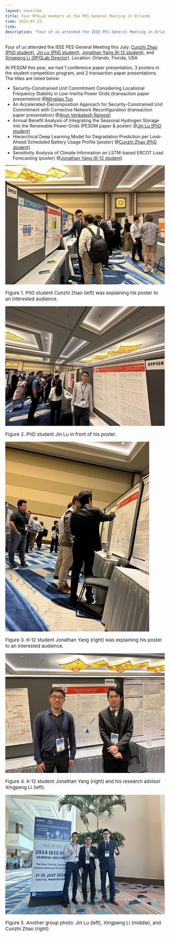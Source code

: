```yaml
---
layout: newsitem
title: Four RPGLab members at the PES General Meeting in Orlando
time: 2023-07-23
link: 
description: "Four of us attended the IEEE PES General Meeting in Orlando from July 16 - 20."
---
```


Four of us attended the IEEE PES General Meeting this July: <a href="/people/Cunzhi-Zhao/" class="">Cunzhi Zhao (PhD student)</a>, <a href="/people/Jin-Lu" class="">Jin Lu (PhD student)</a>, <a href="/people/Jonathan-Yang" class="">Jonathan Yang (K-12 student)</a>, and <a href="/people/Xingpeng-Li/" class="">Xingpeng Li (RPGLab Director)</a>. Location: Orlando, Florida, USA

At PESGM this year, we had 1 conference paper presentation, 3 posters in the student competition program, and 2 transaction paper presentations. The titles are listed below:
* Security-Constrained Unit Commitment Considering Locational Frequency Stability in Low-Inertia Power Grids (transaction paper presentation) @<a href="/people/Mingjian-Tuo" class="off">Mingjian Tuo</a>
* An Accelerated-Decomposition Approach for Security-Constrained Unit Commitment with Corrective Network Reconfiguration (transaction paper presentation) @<a href="/people/Arun-Venkatesh-Ramesh/" class="off">Arun Venkatesh Ramesh</a>
* Annual Benefit Analysis of Integrating the Seasonal Hydrogen Storage into the Renewable Power Grids (PESGM paper & poster) @<a href="/people/Jin-Lu" class="off">Jin Lu (PhD student)</a>
* Hierarchical Deep Learning Model for Degradation Prediction per Look-Ahead Scheduled Battery Usage Profile (poster) @<a href="/people/Cunzhi-Zhao/" class="off">Cunzhi Zhao (PhD student)</a>
* Sensitivity Analysis of Climate Information on LSTM-based ERCOT Load Forecasting (poster) @<a href="/people/Jonathan-Yang" class="off">Jonathan Yang (K-12 student)</a>


![](/images/news/2023.07.19_PESGM_1.jpg)
<p></p>
<span class="text-figure-legend"  style="font-size:15px;">
Figure 1. PhD student Cunzhi Zhao (left) was explaining his poster to an interested audience.
</span>

![](/images/news/2023.07.19_PESGM_2.jpg)
<p></p>
<span class="text-figure-legend"  style="font-size:15px;">
Figure 2. PhD student Jin Lu in front of his poster.
</span>

![](/images/news/2023.07.19_PESGM_3.jpg)
<p></p>
<span class="text-figure-legend"  style="font-size:15px;">
Figure 3. K-12 student Jonathan Yang (right) was explaining his poster to an interested audience.
</span>

![](/images/news/2023.07.19_PESGM_4.jpg)
<p></p>
<span class="text-figure-legend"  style="font-size:15px;">
Figure 4. K-12 student Jonathan Yang (right) and his research advisor Xingpeng Li (left). 
</span>

![](/images/news/2023.07.19_PESGM_5.jpg)
<p></p>
<span class="text-figure-legend"  style="font-size:15px;">
Figure 5. Another group photo: Jin Lu (left), Xingpeng Li (middle), and Cunzhi Zhao (right). 
</span>


<div class="bigspacer"></div>

